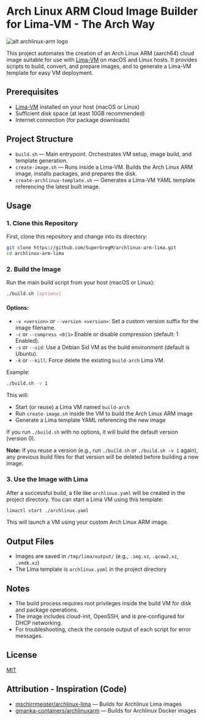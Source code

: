 # Arch Linux ARM Cloud Image Builder for Lima-VM - The Arch Way

![alt archlinux-arm logo](https://archlinuxarm.org/public/images/alarm.png)

This project automates the creation of an Arch Linux ARM (aarch64) cloud image suitable for use with [Lima-VM](https://github.com/lima-vm/lima) on macOS and Linux hosts. It provides scripts to build, convert, and prepare images, and to generate a Lima-VM template for easy VM deployment.

## Prerequisites

- [Lima-VM](https://github.com/lima-vm/lima) installed on your host (macOS or Linux)
- Sufficient disk space (at least 10GB recommended)
- Internet connection (for package downloads)

## Project Structure

- `build.sh` — Main entrypoint. Orchestrates VM setup, image build, and template generation.
- `create-image.sh` — Runs inside a Lima-VM. Builds the Arch Linux ARM image, installs packages, and prepares the disk.
- `create-archlinux-template.sh` — Generates a Lima-VM YAML template referencing the latest built image.

## Usage

### 1. Clone this Repository

First, clone this repository and change into its directory:

```sh
git clone https://github.com/SuperGregM/archlinux-arm-lima.git
cd archlinux-arm-lima
```

### 2. Build the Image

Run the main build script from your host (macOS or Linux):

```sh
./build.sh [options]
```

#### Options:

- `-v <version>` or `--version <version>`: Set a custom version suffix for the image filename.
- `-c` or `--compress <0|1>` Enable or disable compression (default: 1 Enabled).
- `-s` or `--sid`: Use a Debian Sid VM as the build environment (default is Ubuntu).
- `-k` or `--kill`: Force delete the existing `build-arch` Lima VM.

Example:

```sh
./build.sh -v 1
```

This will:

- Start (or reuse) a Lima VM named `build-arch`
- Run `create-image.sh` inside the VM to build the Arch Linux ARM image
- Generate a Lima template YAML referencing the new image

If you run `./build.sh` with no options, it will build the default version (version 0).

**Note:** If you reuse a version (e.g., run `./build.sh` or `./build.sh -v 1` again), any previous build files for that version will be deleted before building a new image.

### 3. Use the Image with Lima

After a successful build, a file like `archlinux.yaml` will be created in the project directory. You can start a Lima VM using this template:

```sh
limactl start ./archlinux.yaml
```

This will launch a VM using your custom Arch Linux ARM image.

## Output Files

- Images are saved in `/tmp/lima/output/` (e.g., `.img.xz`, `.qcow2.xz`, `.vmdk.xz`)
- The Lima template is `archlinux.yaml` in the project directory

## Notes

- The build process requires root privileges inside the build VM for disk and package operations.
- The image includes cloud-init, OpenSSH, and is pre-configured for DHCP networking.
- For troubleshooting, check the console output of each script for error messages.

## License

[MIT](./LICENSE)

## Attribution - Inspiration (Code)

- [mschirrmeister/archlinux-lima](https://github.com/mschirrmeister/archlinux-lima) — Builds for Archlinux Lima images
- [gmanka-containers/archlinuxarm](https://github.com/gmanka-containers/archlinuxarm) — Builds for Archlinux Docker images
